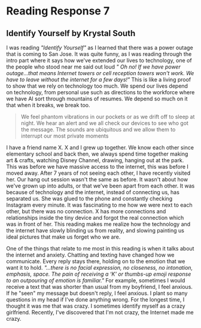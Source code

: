 # Reading Response 7
## Identify Yourself by Krystal South

I was reading *"Identify Yourself"* as I learned that there was a power outage that is coming to San Jose. It was quite funny, as I was reading through the intro part where it says how we've extended our lives to technology, one of the people who stood near me said out loud *" Oh no! If we have power outage...that means Internet towers or cell reception towers won't work. We have to leave without the internet for a few days!"* This is like a living proof to show that we rely on technology too much. We spend our lives depend on technology, from personal use such as directions to the workforce where we have AI sort through mountains of resumes. We depend so much on it that when it breaks, we break too. 

> We feel phantom vibrations in our pockets or as we drift off to sleep at night. We hear an alert and we all check our devices to see who got the message. The sounds are ubiquitous and we allow them to interrupt our most private moments

I have a friend name X. X and I grew up together. We know each other since elementary school and back then, we always spend time together making art & crafts, watching Disney Channel, drawing, hanging out at the park. This was before we have massive access to the internet, this was before I moved away. After 7 years of not seeing each other, I have recently visited her. Our hang out session wasn't the same as before. It wasn't about how we've grown up into adults, or that we've been apart from each other. It was because of technology and the internet, instead of connecting us, has separated us. She was glued to the phone and constantly checking Instagram every minute. It was fascinating to me how we were next to each other, but there was no connection. X has more connections and relationships inside the tiny device and forgot the real connection which was in front of her. This reading makes me realize how the technology and the internet have slowly blinding us from reality, and slowing painting us ideal pictures that make us forget who we are. 

One of the things that relate to me most in this reading is when it talks about the internet and anxiety. Chatting and texting have changed how we communicate. Every reply stays there, holding on to the emotion that we want it to hold. *"...there is no facial expression, no closeness, no intonation, emphasis, space. The pain of receiving a ‘K’ or thumbs-up emoji response to an outpouring of emotion is familiar."* For example, sometimes I would receive a text that was shorter than usual from my boyfriend, I feel anxious. If he "seen" my message but doesn't reply, I feel anxious. I plant so many questions in my head if I've done anything wrong. For the longest time, I thought it was me that was crazy. I sometimes identify myself as a crazy girlfriend. Recently, I've discovered that I'm not crazy, the Internet made me crazy.


